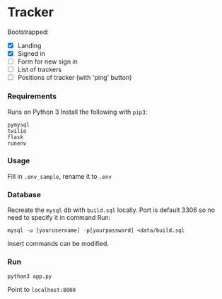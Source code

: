 # Tracker

Bootstrapped:
- [x] Landing
- [x] Signed in
- [ ] Form for new sign in
- [ ] List of trackers
- [ ] Positions of tracker (with 'ping' button)

### Requirements
Runs on Python 3
Install the following with `pip3`:
```
pymysql
twilio
flask
runenv
```
### Usage
Fill in `.env_sample`, rename it to `.env`

### Database
Recreate the `mysql` db with `build.sql` locally. Port is default 3306 so no need to specify it in command
Run:
```
mysql -u [yourusername] -p[yourpassword] <data/build.sql
```
Insert commands can be modified.

### Run
```
python3 app.py
```
Point to `localhost:8000`
